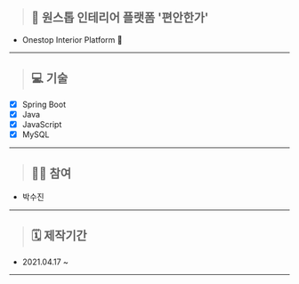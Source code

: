 > ## 🏡 원스톱 인테리어 플랫폼 '편안한가'
- Onestop Interior Platform 🏡
___
> ## 💻 기술
- [x] Spring Boot
- [x] Java
- [x] JavaScript
- [x] MySQL
___
> ## 🙋‍♀️ 참여
- 박수진
___
> ## 🗓 제작기간
- 2021.04.17 ~ 
___
